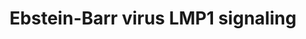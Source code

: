 ---
annotations:
- type: Pathway Ontology
  value: Epstein-Barr virus infection pathway
- type: Pathway Ontology
  value: oxidative phosphorylation pathway
authors:
- Thomas
- MartijnVanIersel
- MaintBot
- Khanspers
- Christine Chichester
- AlexanderPico
- Zari
- Mkutmon
- Roelod
- Eweitz
description: Latent membrane protein 1 (LMP1) of the Ebstein-Barr Virus (EBV) elicits
  its oncogenice effects through the activation of several downstream pathways suchs
  as Pi3K/akt, IRF4, and NFkB pathways.  Proteins on this pathway have targeted assays
  available via the [https://assays.cancer.gov/available_assays?wp_id=WP262 CPTAC
  Assay Portal]
last-edited: 2021-05-09
organisms:
- Homo sapiens
redirect_from:
- /index.php/Pathway:WP262
- /instance/WP262
schema-jsonld:
- '@context': https://schema.org/
  '@id': https://wikipathways.github.io/pathways/WP262.html
  '@type': Dataset
  creator:
    '@type': Organization
    name: WikiPathways
  description: Latent membrane protein 1 (LMP1) of the Ebstein-Barr Virus (EBV) elicits
    its oncogenice effects through the activation of several downstream pathways suchs
    as Pi3K/akt, IRF4, and NFkB pathways.  Proteins on this pathway have targeted
    assays available via the [https://assays.cancer.gov/available_assays?wp_id=WP262
    CPTAC Assay Portal]
  keywords:
  - MAP3K7
  - TRAF1
  - IKK-beta
  - IFNB
  - IKK-alpha
  - CCL5
  - SFC complex
  - p38
  - TNF
  - p52
  - CCL20
  - p50
  - HSP90
  - MAP3K3
  - NIK
  - TRADD
  - LMP1
  - TAB1
  - I-Kappa-B
  - p50/p52
  - p65
  - IKK-gamma
  - JNK
  - p100
  - IRAK1
  - TRAF6
  - IL8
  license: CC0
  name: Ebstein-Barr virus LMP1 signaling
seo: CreativeWork
title: Ebstein-Barr virus LMP1 signaling
wpid: WP262
---